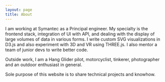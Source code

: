 ```yaml
---
layout: page
title: About
---
```


I am working at Symantec as a Principal engineer. My specialty is the frontend stack, integration of UI with API, and dealing with the display of large volumes of data in various forms. I write custom SVG visualizations in D3.js and also experiment with 3D and VR using THREE.js. I also mentor a team of junior devs to write better code.

Outside work, I am a Hang Glider pilot, motorcyclist, tinkerer, photographer and an outdoor enthusiast in general.

Sole purpose of this website is to share technical projects and knowhow.